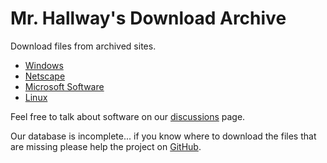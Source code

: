 # Mr. Hallway's Download Archive
Download files from archived sites.

 - [Windows](windows)
 - [Netscape](netscape)
 - [Microsoft Software](ms-software)
 - [Linux](linux)

Feel free to talk about software on our [discussions](https://github.com/MrHallway0/dl/discussions) page.

Our database is incomplete... if you know where to download the files that are missing please help the project on [GitHub](github.com/mrhallway0/dl).
